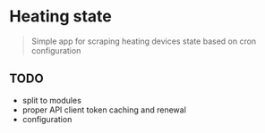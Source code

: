 # Heating state

> Simple app for scraping heating devices state based on cron configuration

## TODO

- split to modules
- proper API client token caching and renewal
- configuration

